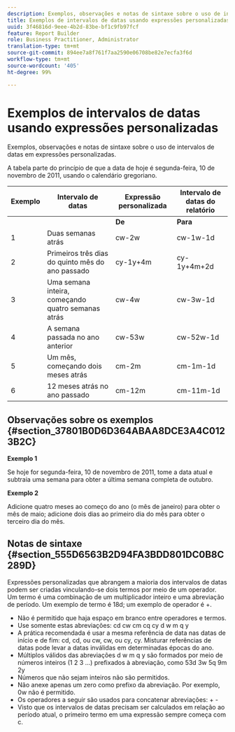 ```yaml
---
description: Exemplos, observações e notas de sintaxe sobre o uso de intervalos de datas em expressões personalizadas.
title: Exemplos de intervalos de datas usando expressões personalizadas
uuid: 3f46816d-9eee-4b2d-83be-bf1c9fb97fcf
feature: Report Builder
role: Business Practitioner, Administrator
translation-type: tm+mt
source-git-commit: 894ee7a8f761f7aa2590e06708be82e7ecfa3f6d
workflow-type: tm+mt
source-wordcount: '405'
ht-degree: 99%

---
```



# Exemplos de intervalos de datas usando expressões personalizadas

Exemplos, observações e notas de sintaxe sobre o uso de intervalos de datas em expressões personalizadas.

A tabela parte do princípio de que a data de hoje é segunda-feira, 10 de novembro de 2011, usando o calendário gregoriano.

| Exemplo | Intervalo de datas | Expressão personalizada | Intervalo de datas do relatório |
|---|---|---|---|
|  |  | **De** | **Para** |  |
| 1 | Duas semanas atrás | cw-2w | cw-1w-1d | 26 de out. a 1º de nov. |
| 2 | Primeiros três dias do quinto mês do ano passado | cy-1y+4m | cy-1y+4m+2d | 1º de maio 3 de maio de 2010 |
| 3 | Uma semana inteira, começando quatro semanas atrás | cw-4w | cw-3w-1d | 12 de out. a 18 de out. |
| 4 | A semana passada no ano anterior | cw-53w | cw-52w-1d | de nov. a 9 de nov. 2010 |
| 5 | Um mês, começando dois meses atrás | cm-2m | cm-1m-1d | 1º de set. a 30 de set. |
| 6 | 12 meses atrás no ano passado | cm-12m | cm-11m-1d | 1º de nov. a 30 de nov. 2010 |

## Observações sobre os exemplos {#section_37801B0D6D364ABAA8DCE3A4C0123B2C}

**Exemplo 1**

Se hoje for segunda-feira, 10 de novembro de 2011, tome a data atual e subtraia uma semana para obter a última semana completa de outubro.

**Exemplo 2**

Adicione quatro meses ao começo do ano (o mês de janeiro) para obter o mês de maio; adicione dois dias ao primeiro dia do mês para obter o terceiro dia do mês.

## Notas de sintaxe {#section_555D6563B2D94FA3BDD801DC0B8C289D}

Expressões personalizadas que abrangem a maioria dos intervalos de datas podem ser criadas vinculando-se dois termos por meio de um operador. Um termo é uma combinação de um multiplicador inteiro e uma abreviação de período. Um exemplo de termo é 18d; um exemplo de operador é +.

* Não é permitido que haja espaço em branco entre operadores e termos.
* Use somente estas abreviações: cd cw cm cq cy d w m q y
* A prática recomendada é usar a mesma referência de data nas datas de início e de fim: cd, cd, ou cw, cw, ou cy, cy. Misturar referências de datas pode levar a datas inválidas em determinadas épocas do ano.
* Múltiplos válidos das abreviações d w m q y são formados por meio de números inteiros (1 2 3 ...) prefixados à abreviação, como 53d 3w 5q 9m 2y
* Números que não sejam inteiros não são permitidos.
* Não anexe apenas um zero como prefixo da abreviação. Por exemplo, 0w não é permitido.
* Os operadores a seguir são usados para concatenar abreviações: + -
* Visto que os intervalos de datas precisam ser calculados em relação ao período atual, o primeiro termo em uma expressão sempre começa com c.

